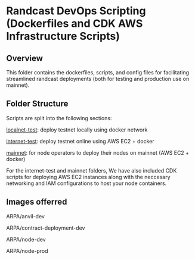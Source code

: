 # Randcast DevOps Scripting (Dockerfiles and CDK AWS Infrastructure Scripts)

## Overview

This folder contains the dockerfiles, scripts, and config files for facilitating streamlined randcast deployments (both for testing and production use on mainnet).

## Folder Structure

Scripts are split into the following sections:

[localnet-test](./localnet-test/README.md): deploy testnet locally using docker network

[internet-test](./internet-test/README.md): deploy testnet online using AWS EC2 + docker

[mainnet](./mainnet/README.md): for node operators to deploy their nodes on mainnet (AWS EC2 + docker)

For the internet-test and mainnet folders, We have also included CDK scripts for deploying AWS EC2 instances along with the neccesary networking and IAM configurations to host your node containers.

## Images offerred

ARPA/anvil-dev

ARPA/contract-deployment-dev

ARPA/node-dev

ARPA/node-prod 

